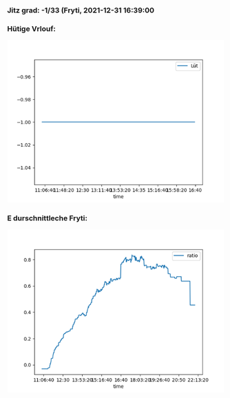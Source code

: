 ### Jitz grad: -1/33 (Fryti, 2021-12-31 16:39:00

### Hütige Vrlouf:
![Graph](Today.png)

### E durschnittleche Fryti:
![Graph](Fryti.png)